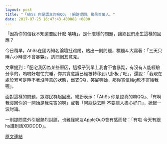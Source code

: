 ```yaml
---
layout: post
title: "「AhSs 你是認真的嘛QQ」！網路提問，驚呆百萬人。"
date: 2017-07-25 16:47:43.400088 +0800
---
```


「因為你的信我不知道要回什麼 嘻嘻」。是什麼樣的問題，讓鄉民們產生這樣的回應？

今日稍早，AhSs在國內知名論壇批踢踢，貼出一則問題，標題斗大寫著：「三天只睡六小時會不會暴斃」，詢問網友意見。

文章提到：「肥宅我因為某些原因，這樣子到早上我會不會暴斃，有沒有人能經驗分享的，嗚嗚好啦忙完睡，你其實意識已經被轉移到八卦板了吧」，還說：「我現在處於累可是睡不著沒睡意的狀態，鐵支QQ，笑屁喔蛤，那你寄信給g軟不寄給我喔」，

面對這樣的問題，眾鄉民群起回應，紛紛表示：「AhSs 你是認真的嘛QQ」、「有啊 我沒回你的一開始是我先寄的啊」或著「阿絲快去睡 不要讓人擔心好ㄇ」，掀起一波討論。

一則提問意外引起熱烈討論，也難怪網友AppleOuO會有感而發：「有啦 今天有跟hs講到話XDDDDD」。

<a href = "https://www.ptt.cc/bbs/Gossiping/M.1500921167.A.53B.html">原文連結</a>

